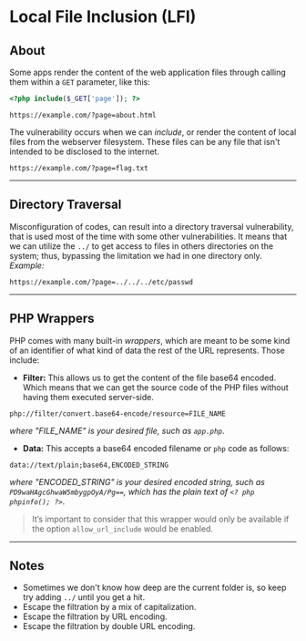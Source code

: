 # Local File Inclusion (LFI) 


## About

Some apps render the content of the web application files through calling them within a `GET` parameter, like this:
```PHP
<?php include($_GET['page']); ?>
```

```
https://example.com/?page=about.html
```
The vulnerability occurs when we can *include*, or render the content of local files from the webserver filesystem. These files can be any file that isn't intended to be disclosed to the internet.
```
https://example.com/?page=flag.txt
```

---
## Directory Traversal

Misconfiguration of codes, can result into a directory traversal vulnerability, that is used most of the time with some other vulnerabilities. It means that we can utilize the `../` to get access to files in others directories on the system; thus, bypassing the limitation we had in one directory only.
*Example:*
```
https://example.com/?page=../../../etc/passwd
```

---
## PHP Wrappers

PHP comes with many built-in *wrappers*, which are meant to be some kind of an identifier of what kind of data the rest of the URL represents. Those include:

- **Filter:** This allows us to get the content of the file base64 encoded. Which means that we can get the source code of the PHP files without having them executed server-side.
```
php://filter/convert.base64-encode/resource=FILE_NAME
```
*where "FILE_NAME" is your desired file, such as `app.php`*.

- **Data:** This accepts a base64 encoded filename or `php` code as follows:
```
data://text/plain;base64,ENCODED_STRING
```
*where "ENCODED_STRING" is your desired encoded string, such as `PD9waHAgcGhwaW5mbygpOyA/Pg==`, which has the plain text of `<? php phpinfo(); ?>`*.

>It’s important to consider that this wrapper would only be available if the option `allow_url_include` would be enabled.

---
## Notes

- Sometimes we don't know how deep are the current folder is, so keep try adding `../` until you get a hit.
- Escape the filtration by a mix of capitalization.
- Escape the filtration by URL encoding.
- Escape the filtration by double URL encoding.